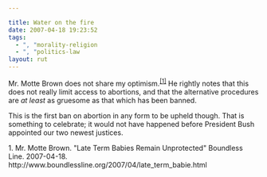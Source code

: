 ```yaml
---

title: Water on the fire
date: 2007-04-18 19:23:52
tags:
  - ", "morality-religion
  - ", "politics-law
layout: rut
---
```


Mr. Motte Brown does not share my optimism.<sup>[\[1\]][ref1]</sup>  He rightly notes that this does not really limit access to abortions, and that the alternative procedures are *at least* as gruesome as that which has been banned.  

This is the first ban on abortion in any form to be upheld though.  That is something to celebrate; it would not have happened before President Bush appointed our two newest justices.  

<div markdown="1" class="postrefs">
1. Mr. Motte Brown.  "Late Term Babies Remain Unprotected" Boundless Line.  2007-04-18.  http://www.boundlessline.org/2007/04/late_term_babie.html
</div>

[ref1]: http://www.boundlessline.org/2007/04/late_term_babie.html "Boundless Line: Late Term Babies Remain Unprotected"

